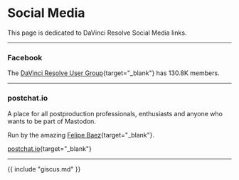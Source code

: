 # Social Media

This page is dedicated to DaVinci Resolve Social Media links.

---

### Facebook

The [DaVinci Resolve User Group](https://www.facebook.com/groups/245184039015257){target="_blank"} has 130.8K members.

---

### postchat.io

A place for all postproduction professionals, enthusiasts and anyone who wants to be part of Mastodon.

Run by the amazing [Felipe Baez](https://cre8ivebeast.com){target="_blank"}.

[postchat.io](https://postchat.io){target="_blank"}

---

{{ include "giscus.md" }}